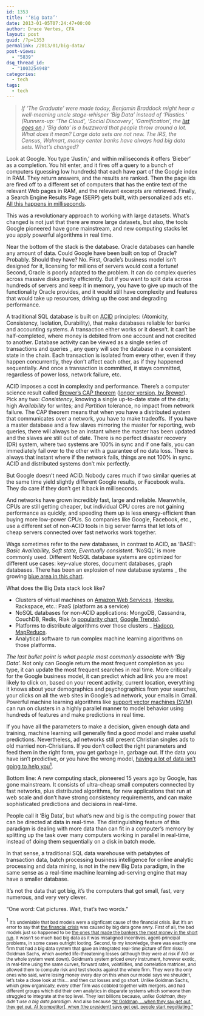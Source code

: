 ```yaml
---
id: 1353
title: '‘Big Data’'
date: 2013-01-05T07:24:47+00:00
author: Druce Vertes, CFA
layout: post
guid: /?p=1353
permalink: /2013/01/big-data/
post-views:
  - "5839"
dsq_thread_id:
  - "1003254948"
categories:
  - tech
tags:
  - tech
---
```

> *If ‘The Graduate’ were made today, Benjamin Braddock might hear a well-meaning uncle stage-whisper ‘Big Data’ instead of ‘Plastics.’ (Runners-up: ‘The Cloud’, ‘Social Discovery’, ‘Gamification’, the [list goes on](http://www.languagemonitor.com/high-tech-buzzwords/top-tech-buzzwords-everyone-uses-but-dont-quite-understand-2012/).) ‘Big data’ is a buzzword that people throw around a lot. What does it mean? Large data sets are not new. The IRS, the Census, Walmart, money center banks have always had big data sets. What’s changed?*
<!--more-->
  
Look at Google. You type ‘Justin,’ and within milliseconds it offers ‘Bieber’ as a completion. You hit enter, and it fires off a query to a bunch of computers (guessing low hundreds) that each have part of the Google index in RAM. They return answers, and the results are ranked. Then the page ids are fired off to a different set of computers that has the entire text of the relevant Web pages in RAM, and the relevant excerpts are retrieved. Finally, a Search Engine Results Page (SERP) gets built, with personalized ads etc. [All this happens in milliseconds](http://www.googleguide.com/google_works.html).

This was a revolutionary approach to working with large datasets. What’s changed is not just that there are more large datasets, but also, the tools Google pioneered have gone mainstream, and new computing stacks let you apply powerful algorithms in real time.

Near the bottom of the stack is the database. Oracle databases can handle any amount of data. Could Google have been built on top of Oracle? Probably. Should they have? No. First, Oracle’s business model isn’t designed for it, licensing for millions of servers would cost a fortune! Second, Oracle is poorly adapted to the problem. It can do complex queries across massive disks pretty efficiently. But if you want to split data across hundreds of servers and keep it in memory, you have to give up much of the functionality Oracle provides, and it would still have complexity and features that would take up resources, driving up the cost and degrading performance.

A traditional SQL database is built on [ACID](http://en.wikipedia.org/wiki/ACID) principles: (Atomicity, Consistency, Isolation, Durability), that make databases reliable for banks and accounting systems. A transaction either works or it doesn’t. It can’t be half-completed, where money is debited from one account and not credited to another. Database activity can be viewed as a single series of transactions and queries _ any query will see the database in a consistent state in the chain. Each transaction is isolated from every other, even if they happen concurrently, they don’t affect each other, as if they happened sequentially. And once a transaction is committed, it stays committed, regardless of power loss, network failure, etc.

ACID imposes a cost in complexity and performance. There’s a computer science result called [Brewer’s CAP theorem](http://www.julianbrowne.com/article/viewer/brewers-cap-theorem) ([longer version, by Brewer](http://www.infoq.com/articles/cap-twelve-years-later-how-the-rules-have-changed)). Pick any two: _Consistency_, knowing a single up-to-date state of the data; high _Availability_ for writes; and _Partition_ tolerance, no impact from network failure. The CAP theorem means that when you have a distributed system that communicates over a network, you have to make tradeoffs.  If you have a master database and a few slaves mirroring the master for reporting, web queries, there will always be an instant where the master has been updated and the slaves are still out of date. There is no perfect disaster recovery (DR) system, where two systems are 100% in sync and if one fails, you can immediately fail over to the other with a guarantee of no data loss. There is always that instant where if the network fails, things are not 100% in sync. ACID and distributed systems don’t mix perfectly.

But Google doesn’t need ACID. Nobody cares much if two similar queries at the same time yield slightly different Google results, or Facebook walls. They do care if they don’t get it back in milliseconds.

And networks have grown incredibly fast, large and reliable. Meanwhile, CPUs are still getting cheaper, but individual CPU cores are not gaining performance as quickly, and speeding them up is less energy-efficient than buying more low-power CPUs. So companies like Google, Facebook, etc., use a different set of non-ACID tools in big server farms that let lots of cheap servers connected over fast networks work together.

Wags sometimes refer to the new databases, in contrast to ACID, as ‘BASE’: _Basic Availability, Soft state, Eventually consistent_. ‘NoSQL’ is more commonly used. Different NoSQL database systems are optimized for different use cases: key-value stores, document databases, graph databases. There has been an explosion of new database systems _ the growing [blue area in this chart](http://gigaom.com/cloud/confused-by-the-glut-of-new-databases-heres-a-map-for-you/).

What does the Big Data stack look like?

  * Clusters of virtual machines on [Amazon Web Services](http://aws.amazon.com/), [Heroku](http://www.heroku.com/), Rackspace, etc.: PaaS (platform as a service)
  * NoSQL databases for non-ACID applications: MongoDB, Cassandra, CouchDB, Redis, Riak (a [popularity chart](http://architects.dzone.com/articles/graph-nosql-database-linkedin), [Google Trends](http://www.google.com/trends/explore#q=mongodb,couchdb,redis,hbase,nosql)).
  * Platforms to distribute algorithms over those clusters _ [Hadoop](http://hadoop.apache.org/), [MapReduce](http://research.google.com/archive/mapreduce.html).
  * Analytical software to run complex machine learning algorithms on those platforms.

_The last bullet point is what people most commonly associate with ‘Big Data’._ Not only can Google return the most frequent completion as you type, it can update the most frequent searches in real time. More critically for the Google business model, it can predict which ad link you are most likely to click on, based on your recent activity, current location, everything it knows about your demographics and psychographics from your searches, your clicks on all the web sites in Google’s ad network, your emails in Gmail. Powerful machine learning algorithms like [support vector machines (SVM)](http://en.wikipedia.org/wiki/Support_vector_machine) can run on clusters in a highly parallel manner to model behavior using hundreds of features and make predictions in real time.

If you have all the parameters to make a decision, given enough data and training, machine learning will generally find a good model and make useful predictions. Nevertheless, ad networks still present Christian singles ads to old married non-Christians. If you don’t collect the right parameters and feed them in the right form, you get garbage in, garbage out. If the data you have isn’t predictive, or you have the wrong model, [having a lot of data isn’t going to help you](http://www.linkedin.com/today/post/article/20130103045241-25760-are-we-all-being-fooled-by-big-data)[<sup>1</sup>](#1).

Bottom line: A new computing stack, pioneered 15 years ago by Google, has gone mainstream. It consists of ultra-cheap small computers connected by fast networks, plus distributed algorithms, for new applications that run at web scale and don’t have strong consistency requirements, and can make sophisticated predictions and decisions in real-time.

People call it ‘Big Data’, but what’s new and big is the computing power that can be directed at data in real-time. The distinguishing feature of this paradigm is dealing with more data than can fit in a computer’s memory by splitting up the task over many computers working in parallel in real-time, instead of doing them sequentially on a disk in batch mode.

In that sense, a traditional SQL data warehouse with petabytes of transaction data, batch processing business intelligence for online analytic processing and data mining, is not in the new Big Data paradigm, in the same sense as a real-time machine learning ad-serving engine that may have a smaller database.

It’s not the data that got big, it’s the computers that got small, fast, very numerous, and very very clever.

  
“One word: Cat pictures. Wait, that’s two words.”

<a name="1"></a><sup>1</sup> <small>It’s undeniable that bad models were a signficant cause of the financial crisis. But it’s an error to say that <a href="/2011/07/fannie-freddie-and-the-financial-crisis/">the financial crisis</a> was caused by big data gone awry. First of all, the bad models just so happened to be <a href="http://mathbabe.org/2012/12/20/nate-silver-confuses-cause-and-effect-ends-up-defending-corruption/">the ones that made the bankers the most money in the short run</a>. It wasn’t so much bad big data as it was misaligned incentives, agent-principal problems, in some cases outright looting. Second, to my knowledge, there was exactly one firm that had a big data system that gave an integrated real-time picture of firm risks: Goldman Sachs, which averted life-threatening losses (although they were at risk if AIG or the whole system went down). Goldman’s system priced every instrument, however exotic, in real-time using the same curves, forward rates, volatilities, and correlation matrices, and allowed them to compute risk and test shocks against the whole firm. They were the only ones who said, we’re losing money every day on this when our model says we shouldn’t, let’s take a close look at this… and then cut losses and go short. Unlike Goldman Sachs, which grew organically, every other firm was cobbled together with mergers, and had different groups which did their own analytics in disparate systems which someone then struggled to integrate at the top level. They lost billions because, <em>unlike Goldman, they didn’t use a big data paradigm.</em> And also because <a href="http://nymag.com/news/business/46476/index6.html">“At Goldman, …when they say get out, they get out. At [competitor], when [the president] says get out, people start negotiating.”</a></small>
